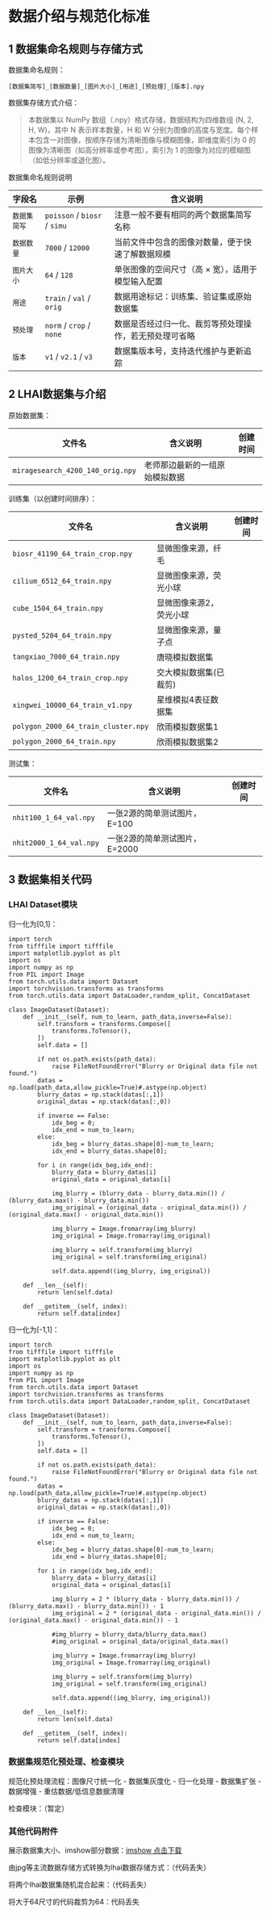# 数据介绍与规范化标准

## 1 数据集命名规则与存储方式

数据集命名规则：

```
[数据集简写]_[数据数量]_[图片大小]_[用途]_[预处理]_[版本].npy
```

数据集存储方式介绍：


> 本数据集以 NumPy 数组（.npy）格式存储，数据结构为四维数组 (N, 2, H, W)，其中 N 表示样本数量，H 和 W 分别为图像的高度与宽度。每个样本包含一对图像，按顺序存储为清晰图像与模糊图像，即维度索引为 0 的图像为清晰图（如高分辨率或参考图），索引为 1 的图像为对应的模糊图（如低分辨率或退化图）。

数据集命名规则说明

| 字段名    | 示例                       | 含义说明                                               |
| ------ | ------------------------ | -------------------------------------------------- |
| `数据集简写`  | `poisson` / `biosr` / `simu`   | 注意一般不要有相同的两个数据集简写名称 |
| `数据数量` | `7000` / `12000`         | 当前文件中包含的图像对数量，便于快速了解数据规模                           |
| `图片大小` | `64` / `128`      | 单张图像的空间尺寸（高 × 宽），适用于模型输入配置                         |
| `用途`   | `train` / `val` / `orig` | 数据用途标记：训练集、验证集或原始数据集                                 |
| `预处理`  | `norm` / `crop` / `none` | 数据是否经过归一化、裁剪等预处理操作，若无预处理可省略             |
| `版本`   | `v1` / `v2.1` / `v3`     | 数据集版本号，支持迭代维护与更新追踪                                 |



## 2 LHAI数据集与介绍

原始数据集：

| 文件名                                    | 含义说明                                         |      创建时间      |
| -------------------------------------- | -------------------------------------------- |------- |
| `miragesearch_4200_140_orig.npy`     | 老师那边最新的一组原始模拟数据 |        |

训练集（以创建时间排序）：

| 文件名                                    | 含义说明                                         |创建时间      |
| -------------------------------------- | -------------------------------------------- |------ |
| `biosr_41190_64_train_crop.npy`     | 显微图像来源，纤毛 |   |
| `cilium_6512_64_train.npy` | 显微图像来源，荧光小球      |   |
| `cube_1504_64_train.npy`      | 显微图像来源2，荧光小球             |   |
| `pysted_5204_64_train.npy`      | 显微图像来源，量子点             |   |
| `tangxiao_7000_64_train.npy`      | 唐晓模拟数据集             |   |
| `halos_1200_64_train_crop.npy`      | 交大模拟数据集(已裁剪)             |   |
| `xingwei_10000_64_train_v1.npy`      | 星维模拟4表征数据集            |   |
| `polygon_2000_64_train_cluster.npy`      | 欣雨模拟数据集1            |   |
| `polygon_2000_64_train.npy`      | 欣雨模拟数据集2            |   |


测试集：

| 文件名                                    | 含义说明                                         |创建时间      |
| -------------------------------------- | -------------------------------------------- |------ |
| `nhit100_1_64_val.npy`     | 一张2源的简单测试图片，E=100 |   |
| `nhit2000_1_64_val.npy` | 一张2源的简单测试图片，E=2000      |   |

## 3 数据集相关代码

### LHAI Dataset模块

归一化为[0,1]：

```
import torch
from tifffile import tifffile
import matplotlib.pyplot as plt
import os
import numpy as np
from PIL import Image
from torch.utils.data import Dataset
import torchvision.transforms as transforms
from torch.utils.data import DataLoader,random_split, ConcatDataset

class ImageDataset(Dataset):
    def __init__(self, num_to_learn, path_data,inverse=False):
        self.transform = transforms.Compose([
            transforms.ToTensor(),
        ])
        self.data = []

        if not os.path.exists(path_data):
            raise FileNotFoundError("Blurry or Original data file not found.")
        datas = np.load(path_data,allow_pickle=True)#.astype(np.object)
        blurry_datas = np.stack(datas[:,1])
        original_datas = np.stack(datas[:,0])

        if inverse == False:
            idx_beg = 0;
            idx_end = num_to_learn;
        else:
            idx_beg = blurry_datas.shape[0]-num_to_learn;
            idx_end = blurry_datas.shape[0];

        for i in range(idx_beg,idx_end):
            blurry_data = blurry_datas[i]
            original_data = original_datas[i]
            
            img_blurry = (blurry_data - blurry_data.min()) / (blurry_data.max() - blurry_data.min())
            img_original = (original_data - original_data.min()) / (original_data.max() - original_data.min())
            
            img_blurry = Image.fromarray(img_blurry)
            img_original = Image.fromarray(img_original)
        
            img_blurry = self.transform(img_blurry)
            img_original = self.transform(img_original)
            
            self.data.append((img_blurry, img_original))

    def __len__(self):
        return len(self.data)

    def __getitem__(self, index):
        return self.data[index]
```

归一化为[-1,1]：

```
import torch
from tifffile import tifffile
import matplotlib.pyplot as plt
import os
import numpy as np
from PIL import Image
from torch.utils.data import Dataset
import torchvision.transforms as transforms
from torch.utils.data import DataLoader,random_split, ConcatDataset

class ImageDataset(Dataset):
    def __init__(self, num_to_learn, path_data,inverse=False):
        self.transform = transforms.Compose([
            transforms.ToTensor(),
        ])
        self.data = []

        if not os.path.exists(path_data):
            raise FileNotFoundError("Blurry or Original data file not found.")
        datas = np.load(path_data,allow_pickle=True)#.astype(np.object)
        blurry_datas = np.stack(datas[:,1])
        original_datas = np.stack(datas[:,0])

        if inverse == False:
            idx_beg = 0;
            idx_end = num_to_learn;
        else:
            idx_beg = blurry_datas.shape[0]-num_to_learn;
            idx_end = blurry_datas.shape[0];

        for i in range(idx_beg,idx_end):
            blurry_data = blurry_datas[i]
            original_data = original_datas[i]
            
            img_blurry = 2 * (blurry_data - blurry_data.min()) / (blurry_data.max() - blurry_data.min()) - 1
            img_original = 2 * (original_data - original_data.min()) / (original_data.max() - original_data.min()) - 1

            #img_blurry = blurry_data/blurry_data.max()
            #img_original = original_data/original_data.max()
            
            img_blurry = Image.fromarray(img_blurry)
            img_original = Image.fromarray(img_original)
        
            img_blurry = self.transform(img_blurry)
            img_original = self.transform(img_original)
            
            self.data.append((img_blurry, img_original))

    def __len__(self):
        return len(self.data)

    def __getitem__(self, index):
        return self.data[index]
```

### 数据集规范化预处理、检查模块

规范化预处理流程：图像尺寸统一化 - 数据集灰度化 - 归一化处理 - 数据集扩张 - 数据增强 - 重估数据/低信息数据清理

检查模块：（暂定）


### 其他代码附件

展示数据集大小、imshow部分数据：[imshow 点击下载](daia_imshow.ipynb)

由jpg等主流数据存储方式转换为lhai数据存储方式：（代码丢失）

将两个lhai数据集随机混合起来：（代码丢失）

将大于64尺寸的代码裁剪为64：代码丢失
